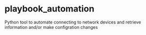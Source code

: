 # playbook_automation
Python tool to automate connecting to network devices and retrieve information and/or make configration changes
